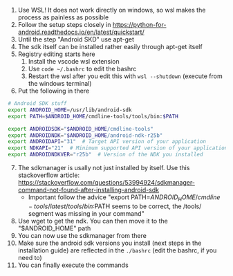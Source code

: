 1. Use WSL! It does not work directly on windows, so wsl makes the process as painless as possible
2. Follow the setup steps closely in https://python-for-android.readthedocs.io/en/latest/quickstart/
3. Until the step "Android SKD" use apt-get
4. The sdk itself can be installed rather easily through apt-get itself
5. Registry editing starts here
    1. Install the vscode wsl extension
    2. Use `code ~/.bashrc` to edit the bashrc
    3. Restart the wsl after you edit this with `wsl --shutdown` (execute from the windows terminal)
6. Put the following in there
```bash
# Android SDK stuff
export ANDROID_HOME=/usr/lib/android-sdk
export PATH=$ANDROID_HOME/cmdline-tools/tools/bin:$PATH

export ANDROIDSDK="$ANDROID_HOME/cmdline-tools"
export ANDROIDNDK="$ANDROID_HOME/android-ndk-r25b"
export ANDROIDAPI="31"  # Target API version of your application
export NDKAPI="21"  # Minimum supported API version of your application
export ANDROIDNDKVER="r25b"  # Version of the NDK you installed
```
7. The sdkmanager is usally not just installed by itself. Use this stackoverflow article: https://stackoverflow.com/questions/53994924/sdkmanager-command-not-found-after-installing-android-sdk
    - Important follow the advice "export PATH=$ANDROID_HOME/cmdline-tools/latest/tools/bin:$PATH seems to be correct, the /tools/ segment was missing in your command"
5. Use wget to get the ndk. You can then move it to the "$ANDROID_HOME" path
9. You can now use the sdkmanager from there
10. Make sure the android sdk versions you install (next steps in the installation guide) are reflected in the `./bashrc` (edit the 
bashrc, if you need to)
11. You can finally execute the commands